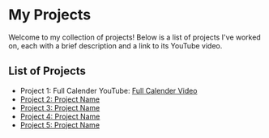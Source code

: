 # My Projects

Welcome to my collection of projects! Below is a list of projects I've worked on, each with a brief description and a link to its YouTube video.

## List of Projects
- Project 1: Full Calender YouTube: [Full Calender Video](https://youtu.be/KzZR9A7Xk14)
- [Project 2: Project Name](#project-2-project-name)
- [Project 3: Project Name](#project-3-project-name)
- [Project 4: Project Name](#project-4-project-name)
- [Project 5: Project Name](#project-5-project-name)

